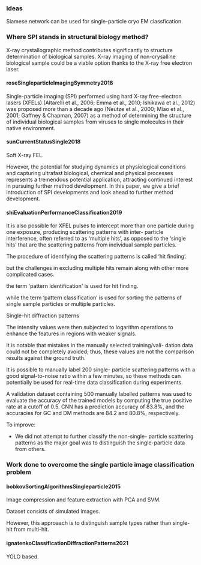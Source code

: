 ### Ideas 

Siamese network can be used for single-particle cryo EM classfication.  

### Where SPI stands in structural biology method?

X-ray crystallographic method contributes significantly to structure
determination of biological samples.  X-ray imaging of non-crysalline biological
sample could be a viable option thanks to the X-ray free electron laser.  

#### roseSingleparticleImagingSymmetry2018

Single-particle imaging (SPI) performed using hard X-ray free-electron lasers
(XFELs) (Altarelli et al., 2006; Emma et al., 2010; Ishikawa et al., 2012) was
proposed more than a decade ago (Neutze et al., 2000; Miao et al., 2001; Gaffney
& Chapman, 2007) as a method of determining the structure of individual
biological samples from viruses to single molecules in their native environment.


#### sunCurrentStatusSingle2018

Soft X-ray FEL.  

<!-- Why SPI is still appealing? -->

However, the potential for studying dynamics at physiological conditions and
capturing ultrafast biological, chemical and physical processes represents a
tremendous potential application, attracting continued interest in pursuing
further method development. In this paper, we give a brief introduction of SPI
developments and look ahead to further method development.


#### shiEvaluationPerformanceClassification2019

<!--

!!! VERY IMPORTANT REFERENCE

This reference provides terminology and concepts in the so-called SPI
classification problem.  

It also reviews previous works as well.  

It also states what datasets are used.  Data preprocessing like normalization etc.  

Model, training strategy, etc.  

Single/multi hit, hit finiding


-->

It is also possible for XFEL pulses to intercept more than one particle during
one exposure, producing scattering patterns with inter- particle interference,
often referred to as ‘multiple hits’, as opposed to the ‘single hits’ that are
the scattering patterns from individual sample particles.

The procedure of identifying the scattering patterns is called ‘hit finding’.

but the challenges in excluding multiple hits remain along with other more
complicated cases.

the term 'pattern identification' is used for hit finding.  

while the term ‘pattern classification’ is used for sorting the patterns of
single sample particles or multiple particles.  

Single-hit diffraction patterns


<!-- Is log necessary? -->

The intensity values were then subjected to logarithm operations to enhance the
features in regions with weaker signals.

<!-- Ground truth -->

It is notable that mistakes in the manually selected training/vali- dation data
could not be completely avoided; thus, these values are not the comparison
results against the ground truth.

<!-- Real time classification capabilities -->

It is possible to manually label 200 single- particle scattering patterns with a
good signal-to-noise ratio within a few minutes, so these methods can
potentially be used for real-time data classification during experiments.

<!-- Accurary -->

A validation dataset containing 500 manually labelled patterns was used to
evaluate the accuracy of the trained models by computing the true positive rate
at a cutoff of 0.5. CNN has a prediction accuracy of 83.8%, and the accuracies
for GC and DM methods are 84.2 and 80.8%, respectively.

To improve: 

- We did not attempt to further classify the non-single- particle scattering
  patterns as the major goal was to distinguish the single-particle data from
  others.



### Work done to overcome the single particle image classification problem

#### bobkovSortingAlgorithmsSingleparticle2015

Image compression and feature extraction with PCA and SVM.  

Dataset consists of simulated images.  

However, this approaach is to distinguish sample types rather than single-hit
from multi-hit.  


#### ignatenkoClassificationDiffractionPatterns2021

YOLO based.
